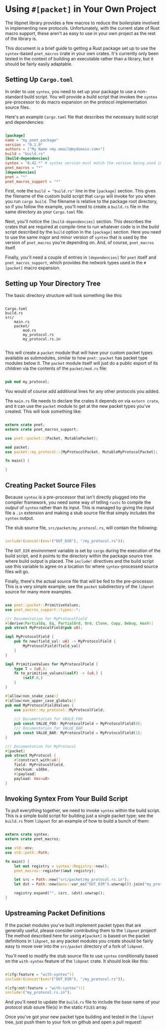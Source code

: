 Using `#[packet]` in Your Own Project
=====================================

The libpnet library provides a few macros to reduce the boilerplate involved in
implementing new protocols. Unfortunately, with the current state of Rust macro
support, these aren't as easy to use in your own project as the rest of the
library is.

This document is a brief guide to getting a Rust package set up to use the
`syntex`-based `pnet_macros` crate in your own crates. It's currently only been
tested in the context of building an executable rather than a library, but it
should be fairly easily adaptable.

Setting Up `Cargo.toml`
-----------------------

In order to use `syntex`, you need to set up your package to use a non-standard
build script. You will provide a build script that invokes the `syntex`
pre-processor to do macro expansion on the protocol implementation source files.

Here's an example `Cargo.toml` file that describes the necessary build script
and dependencies:

```toml

[package]
name = "my_pnet_package"
version = "0.1.0"
authors = ["My Name <my.email@mydomain.com>"]
build = "build.rs"
[build-dependencies]
syntex = "0.42.*" # syntex version must match the version being used in pnet_macros/Cargo.toml
pnet_macros = "*"
[dependencies]
pnet = "*"
pnet_macros_support = "*"

```

First, note the `build = "build.rs"` line in the `[package]` section. This gives
the filename of the custom build script that `cargo` will invoke for you when
you run `cargo build`. The filename is relative to the package root directory,
so if you follow the example, you'll need to create a `build.rs` file in the
same directory as your `Cargo.toml` file.

Next, you'll notice the `[build-dependencies]` section. This describes the
crates that are required at compile-time to run whatever code is in the build
script described by the `build` option in the `[package]` section. Here you need
to use the same major and minor version of `syntex` that is used by the version
of `pnet_macros` you're depending on. And, of course, `pnet_macros` itself.

Finally, you'll need a couple of entries in `[dependencies]` for `pnet` itself
and `pnet_macros_support`, which provides the network types used in the
`#[packet]` macro expansion.

Setting up Your Directory Tree
------------------------------

The basic directory structure will look something like this:

```

Cargo.toml
build.rs
src/
    main.rs
    packet/
        mod.rs
        my_protocol.rs
        my_protocol.rs.in
        
```

This will create a `packet` module that will have your custom packet types
available as submodules, similar to how `pnet::packet` has packet type modules
below it. The `packet` module itself will just do a public export of its
children via the contents of the `packet/mod.rs` file:

```rust

pub mod my_protocol;

```

You would of course add additional lines for any other protocols you added.

The `main.rs` file needs to declare the crates it depends on via `extern crate`,
and it can use the `packet` module to get at the new packet types you've
created. This will look something like:

```rust

extern crate pnet;
extern crate pnet_macros_support;

use pnet::packet::{Packet, MutablePacket};

mod packet;
use packet::my_protocol::{MyProtocolPacket, MutableMyProtocolPacket};

fn main() {

}

```


Creating Packet Source Files
----------------------------

Because `syntex` is a pre-processor that isn't directly plugged into the
compiler framework, you need some way of telling `rustc` to compile the *output*
of `syntex` rather than its input. This is managed by giving the *input* file a
`.in` extension and making a stub source file that simply includes the `syntex`
output.

The stub source file, `src/packet/my_protocol.rs`, will contain the following:

```rust

include!(concat!(env!("OUT_DIR"), "/my_protocol.rs"));

```

The `OUT_DIR` environment variable is set by `cargo` during the execution of the
build script, and it points to the directory within the package source tree
where build output is placed. The `include!` directives and the build script use
this variable to agree on a location for where `syntex`-processed source files
will go.

Finally, there's the actual source file that will be fed to the pre-processor.
This is a very simple example; see the `packet` subdirectory of the `libpnet`
source for many more examples.

```rust

use pnet::packet::PrimitiveValues;
use pnet_macros_support::types::*;

/// Documentation for MyProtocolField
#[derive(PartialEq, Eq, PartialOrd, Ord, Clone, Copy, Debug, Hash)]
pub struct MyProtocolField(pub u8);

impl MyProtocolField {
    pub fn new(field_val: u8) -> MyProtocolField {
        MyProtocolField(field_val)
    }
}

impl PrimitiveValues for MyProtocolField {
    type T = (u8,);
    fn to_primitive_values(&self) -> (u8,) {
        (self.0,)
    }
}

#[allow(non_snake_case)]
#[allow(non_upper_case_globals)]
pub mod MyProtocolFieldValues {
    use packet::my_protocol::MyProtocolField;
    
    /// Documentation for VAULE_FOO
    pub const VALUE_FOO: MyProtocolField = MyProtocolField(0);
    /// Documentation for VALUE_BAR
    pub const VALUE_BAR: MyProtocolField = MyProtocolField(1);
}

/// Documentation for MyProtocol
#[packet]
pub struct MyProtocol {
    #[construct_with(u8)]
    field: MyProtocolField,
    checksum: u16be,
    #[payload]
    payload: Vec<u8>
}

```

Invoking Syntex From Your Build Script
--------------------------------------

To pull everything together, we need to invoke `syntex` within the build script.
This is a simple build script for building just a single packet type; see the
`build.rs` from `libpnet` for an example of how to build a bunch of them:

```rust

extern crate syntex;
extern crate pnet_macros;

use std::env;
use std::path::Path;

fn main() {
    let mut registry = syntex::Registry::new();
    pnet_macros::register(&mut registry);

    let src = Path::new("src/packet/my_protocol.rs.in");
    let dst = Path::new(&env::var_os("OUT_DIR").unwrap()).join("my_protocol.rs");

    registry.expand("", &src, &dst).unwrap();
}

```

Upstreaming Packet Definitions
------------------------------

If the packet modules you've built implement packet types that are generally
useful, please consider contributing them to the `libpnet` project! The method
described here for using `#[packet]` is based on the packet definitions in
`libpnet`, so any packet modules you create should be fairly easy to move over
into the `src/packet` directory of a fork of `libpnet`.

You'll need to modify the stub source file to use `syntex` conditionally based
on the `with-syntex` feature of the `libpnet` crate. It should look like this:

```rust

#[cfg(feature = "with-syntex")]
include!(concat!(env!("OUT_DIR"), "/my_protocol.rs"));

#[cfg(not(feature = "with-syntex"))]
include!("my_protocol.rs.in");

```

And you'll need to update the `build.rs` file to include the base name of your
protocol stub soure file(s) in the static `FILES` array.

Once you've got your new packet type building and tested in the `libpnet` tree,
just push them to your fork on github and open a pull request!

